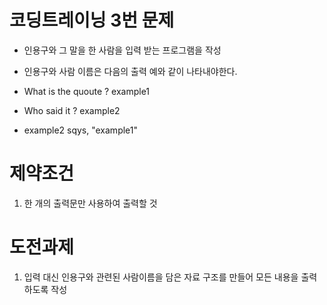 # 코딩트레이닝 3번 문제

* 인용구와 그 말을 한 사람을 입력 받는 프로그램을 작성

* 인용구와 사람 이름은 다음의 출력 예와 같이 나타내야한다.

* What is the quoute ? example1
* Who said it ? example2
* example2 sqys, "example1"

# 제약조건

1. 한 개의 출력문만 사용하여 출력할 것

# 도전과제

1. 입력 대신 인용구와 관련된 사람이름을 담은 자료 구조를 만들어 모든 내용을 출력 하도록 작성

